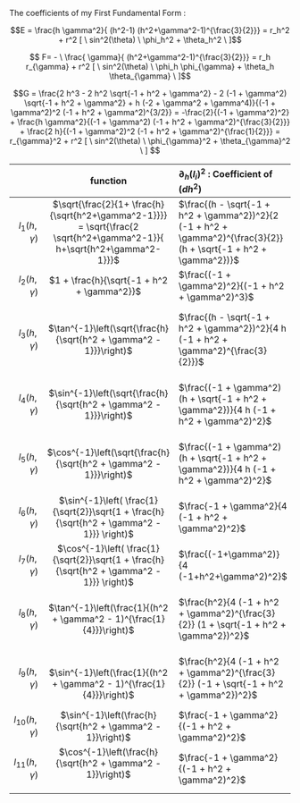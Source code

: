 The coefficients of my First Fundamental Form : 

$$E =  \frac{h \gamma^2}{ (h^2-1) (h^2+\gamma^2-1)^{\frac{3}{2}}} = r_h^2 + r^2 [ \ sin^2(\theta) \ \phi_h^2 + \theta_h^2 \ ]$$

$$ F= - \ \frac{  \gamma}{ (h^2+\gamma^2-1)^{\frac{3}{2}}} = r_h r_{\gamma} + r^2 [ \ sin^2(\theta) \ \phi_h \phi_{\gamma} + \theta_h \theta_{\gamma} \ ]$$

$$G =  \frac{2 h^3 - 2 h^2 \sqrt{-1 + h^2 + \gamma^2} - 2 (-1 + \gamma^2) \sqrt{-1 + h^2 + \gamma^2} + h (-2 + \gamma^2 + \gamma^4)}{(-1 + \gamma^2)^2 (-1 + h^2 + \gamma^2)^{3/2}} = -\frac{2}{(-1 + \gamma^2)^2} + \frac{h \gamma^2}{(-1 + \gamma^2) (-1 + h^2 + \gamma^2)^{\frac{3}{2}}} + \frac{2 h}{(-1 + \gamma^2)^2 (-1 + h^2 + \gamma^2)^{\frac{1}{2}}} =  r_{\gamma}^2 + r^2 [ \ sin^2(\theta) \ \phi_{\gamma}^2 + \theta_{\gamma}^2 \ ]
$$


|                      |                                                          function                                                           | $\partial_h ( l_i )^2$ : Coefficient of $(dh^2)$                                                                    | $\ 2  \ \partial_h ( l_i ) \partial_{\gamma}( l_i )$ : Coefficient of $(dh \ d \gamma)$                                      | $\partial_{\gamma}^2 ( l_i )$ : Coefficient of $(d \gamma^2)$                                    | Potential Role      | $sin^2(\theta)$ { if angular }                         | $r^2 sin^2 (\theta)$                                                             |     |
| -------------------: | :-------------------------------------------------------------------------------------------------------------------------: | :------------------------------------------------------------------------------------------------------------------ | ---------------------------------------------------------------------------------------------------------------------------- | ------------------------------------------------------------------------------------------------ | ------------------- | ------------------------------------------------------ | -------------------------------------------------------------------------------- | --- |
|    $l_1 (h, \gamma)$ | $\sqrt{\frac{2}{1+ \frac{h}{\sqrt{h^2+\gamma^2-1}}}} = \sqrt{\frac{2 \sqrt{h^2+\gamma^2-1}}{ h+\sqrt{h^2+\gamma^2-1}}}$<br> | $\frac{(h - \sqrt{-1 + h^2 + \gamma^2})^2}{2 (-1 + h^2 + \gamma^2)^{\frac{3}{2}} (h + \sqrt{-1 + h^2 + \gamma^2})}$ | $- \frac{h \gamma (h + \sqrt{-1 + h^2 + \gamma^2})}{(-1 + h^2 + \gamma^2)^{\frac{3}{2}} (h + \sqrt{-1 + h^2 + \gamma^2})^2}$ | $\frac{h^2 \gamma^2}{2 (-1 + h^2 + \gamma^2)^{\frac{3}{2}} (h + \sqrt{-1 + h^2 + \gamma^2})^3}$  | $r(h,\gamma)$       | non-angular variable so ' - '                          | -                                                                                |     |
|    $l_2 (h, \gamma)$ |                                         $1 + \frac{h}{\sqrt{-1 + h^2 + \gamma^2}}$                                          | $\frac{(-1 + \gamma^2)^2}{(-1 + h^2 + \gamma^2)^3}$<br>                                                             | $-\frac{2 h \gamma (-1 + \gamma^2)}{(-1 + h^2 + \gamma^2)^3}$<br>                                                            | $\frac{h^2 \gamma^2}{(-1 + h^2 + \gamma^2)^3}$<br>                                               |                     | -                                                      | -                                                                                |     |
|    $l_3 (h, \gamma)$ |                             $\tan^{-1}\left(\sqrt{\frac{h}{\sqrt{h^2 + \gamma^2 - 1}}}\right)$                              | $\frac{(h - \sqrt{-1 + h^2 + \gamma^2})^2}{4 h (-1 + h^2 + \gamma^2)^{\frac{3}{2}}}$<br>                            | $\frac{\gamma (h - \sqrt{-1 + h^2 + \gamma^2})}{2 (-1 + h^2 + \gamma^2)^{\frac{3}{2}} (h + \sqrt{-1 + h^2 + \gamma^2})}$<br> | $\frac{h \gamma^2}{4 (-1 + h^2 + \gamma^2)^{\frac{3}{2}} (h + \sqrt{-1 + h^2 + \gamma^2})^2}$    | $\theta(h, \gamma)$ | $\frac{h}{h + \sqrt{-1 + h^2 + \gamma^2}}$             | $\frac{2 h \sqrt{-1 + h^2 + \gamma^2}}{(h + \sqrt{-1 + h^2 + \gamma^2})^2}$      |     |
|    $l_4 (h, \gamma)$ |                             $\sin^{-1}\left(\sqrt{\frac{h}{\sqrt{h^2 + \gamma^2 - 1}}}\right)$                              | $\frac{(-1 + \gamma^2) (h + \sqrt{-1 + h^2 + \gamma^2})}{4 h (-1 + h^2 + \gamma^2)^2}$<br>                          | $-\frac{\gamma (h + \sqrt{-1 + h^2 + \gamma^2})}{2 (-1 + h^2 + \gamma^2)^2}$<br>                                             | $\frac{h \gamma^2}{4 (-1 + h^2 + \gamma^2)^2 (-h + \sqrt{-1 + h^2 + \gamma^2})}$<br>             |                     | $\frac{h}{\sqrt{h^2 + \gamma^2 - 1}}$                  | $\frac{2 h}{h + \sqrt{-1 + h^2 + \gamma^2}}$<br><br>                             |     |
|    $l_5 (h, \gamma)$ |                             $\cos^{-1}\left(\sqrt{\frac{h}{\sqrt{h^2 + \gamma^2 - 1}}}\right)$                              | $\frac{(-1 + \gamma^2) (h + \sqrt{-1 + h^2 + \gamma^2})}{4 h (-1 + h^2 + \gamma^2)^2}$                              | $-\frac{\gamma (h + \sqrt{-1 + h^2 + \gamma^2})}{2 (-1 + h^2 + \gamma^2)^2}$<br>                                             | $\frac{h \gamma^2}{4 (-1 + h^2 + \gamma^2)^2 (-h + \sqrt{-1 + h^2 + \gamma^2})}$                 |                     | $1 - \frac{h}{\sqrt{-1 + h^2 + \gamma^2}}$<br>         | $\frac{2 (-h + \sqrt{-1 + h^2 + \gamma^2})}{h + \sqrt{-1 + h^2 + \gamma^2}}$<br> |     |
|    $l_6 (h, \gamma)$ |               $\sin^{-1}\left( \frac{1}{\sqrt{2}}\sqrt{1 + \frac{h}{\sqrt{h^2 + \gamma^2 - 1}}} \right)$<br>                | $\frac{-1 + \gamma^2}{4 (-1 + h^2 + \gamma^2)^2}$                                                                   | $-\frac{h \gamma}{2 (-1 + h^2 + \gamma^2)^2}$                                                                                | $\frac{h^2 \gamma^2}{4 (-1 + \gamma^2) (-1 + h^2 + \gamma^2)^2}$                                 |                     | $\frac{1}{2}(1 + \frac{h}{\sqrt{h^2 + \gamma^2 - 1}})$ | 1                                                                                |     |
|    $l_7 (h, \gamma)$ |               $\cos^{-1}\left( \frac{1}{\sqrt{2}}\sqrt{1 + \frac{h}{\sqrt{h^2 + \gamma^2 - 1}}} \right)$<br>                | $\frac{(-1+\gamma^2)}{4 (-1+h^2+\gamma^2)^2}$<br>                                                                   | $-\frac{h \gamma}{2 (-1+h^2+\gamma^2)^2}$<br>                                                                                | $\frac{h^2 \gamma^2}{4 (-1+\gamma^2) (-1+h^2+\gamma^2)^2}$<br>                                   |                     | $\frac{1}{2}(1 - \frac{h}{\sqrt{h^2 + \gamma^2 - 1}})$ | $\frac{-h+\sqrt{-1+h^2+\gamma^2}}{h+\sqrt{-1+h^2+\gamma^2}}$<br>                 |     |
|     $l_8(h, \gamma)$ |                          $\tan^{-1}\left(\frac{1}{(h^2 + \gamma^2 - 1)^{\frac{1}{4}}}\right)$<br>                           | $\frac{h^2}{4 (-1 + h^2 + \gamma^2)^{\frac{3}{2}} (1 + \sqrt{-1 + h^2 + \gamma^2})^2}$<br>                          | $\frac{h \gamma}{2 (-1 + h^2 + \gamma^2)^{\frac{3}{2}} (1 + \sqrt{-1 + h^2 + \gamma^2})^2}$<br>                              | $\frac{\gamma^2}{4 (-1 + h^2 + \gamma^2)^{\frac{3}{2}} (1 + \sqrt{-1 + h^2 + \gamma^2})^2}$<br>  |                     | $\frac{1}{1 + \sqrt{-1 + h^2 + \gamma^2}}$<br>         | $\frac{2}{1+h+\frac{h}{\sqrt{-1+h^2+\gamma^2}}+\sqrt{-1+h^2+\gamma^2}}$<br>      |     |
|    $l_9 (h, \gamma)$ |                        <br>$\sin^{-1}\left(\frac{1}{(h^2 + \gamma^2 - 1)^{\frac{1}{4}}}\right)$<br>                         | $\frac{h^2}{4 (-1 + h^2 + \gamma^2)^{\frac{3}{2}} (-1 + \sqrt{-1 + h^2 + \gamma^2})^2}$<br>                         | $\frac{h \gamma}{2 (-1 + h^2 + \gamma^2)^{\frac{3}{2}} (-1 + \sqrt{-1 + h^2 + \gamma^2})^2}$<br>                             | $\frac{\gamma^2}{4 (-1 + h^2 + \gamma^2)^{\frac{3}{2}} (-1 + \sqrt{-1 + h^2 + \gamma^2})^2}$<br> |                     | $\frac{1}{\sqrt{(h^2 + \gamma^2 - 1)}}$                | $\frac{2}{h+\sqrt{-1+h^2+\gamma^2}}$<br>                                         |     |
|  $l_{10}(h, \gamma)$ |                                 $\sin^{-1}\left(\frac{h}{\sqrt{h^2 + \gamma^2 - 1}}\right)$                                 | $\frac{-1 + \gamma^2}{(-1 + h^2 + \gamma^2)^2}$<br>                                                                 | $-\frac{2 h \gamma}{(-1 + h^2 + \gamma^2)^2}$<br>                                                                            | $\frac{h^2 \gamma^2}{(-1 + \gamma^2) (-1 + h^2 + \gamma^2)^2}$<br>                               |                     | $\frac{h^2}{h^2+\gamma^2-1}$                           | $\frac{2 h^2}{-1+\gamma^2+h (h+\sqrt{-1+h^2+\gamma^2})}$<br>                     |     |
| $l_{11} (h, \gamma)$ |                             $\cos^{-1}\left(\frac{h}{\sqrt{h^2 + \gamma^2 - 1}}\right)$<br><br>                             | $\frac{-1 + \gamma^2}{(-1 + h^2 + \gamma^2)^2}$<br>                                                                 | $-\frac{2 h \gamma}{(-1 + h^2 + \gamma^2)^2}$<br>                                                                            | $\frac{h^2 \gamma^2}{(-1 + \gamma^2) (-1 + h^2 + \gamma^2)^2}$<br>                               |                     | $\frac{\gamma^2-1}{ h^2 + \gamma^2-1}$ <br>            | $2-\frac{2 h}{\sqrt{-1+h^2+\gamma^2}}$<br>                                       |     |
